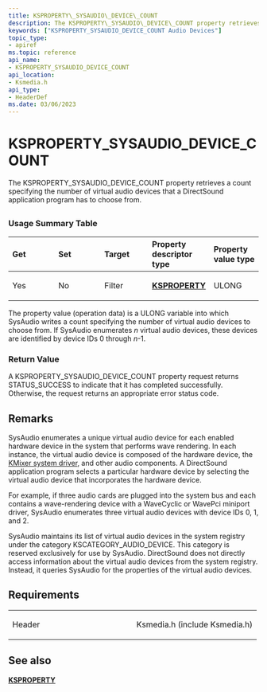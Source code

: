 ```yaml
---
title: KSPROPERTY\_SYSAUDIO\_DEVICE\_COUNT
description: The KSPROPERTY\_SYSAUDIO\_DEVICE\_COUNT property retrieves a count specifying the number of virtual audio devices that a DirectSound application program has to choose from.
keywords: ["KSPROPERTY_SYSAUDIO_DEVICE_COUNT Audio Devices"]
topic_type:
- apiref
ms.topic: reference
api_name:
- KSPROPERTY_SYSAUDIO_DEVICE_COUNT
api_location:
- Ksmedia.h
api_type:
- HeaderDef
ms.date: 03/06/2023
---
```



# KSPROPERTY\_SYSAUDIO\_DEVICE\_COUNT


The KSPROPERTY\_SYSAUDIO\_DEVICE\_COUNT property retrieves a count specifying the number of virtual audio devices that a DirectSound application program has to choose from.

## <span id="ddk_ksproperty_sysaudio_device_count_ks"></span><span id="DDK_KSPROPERTY_SYSAUDIO_DEVICE_COUNT_KS"></span>


### <span id="Usage_Summary_Table"></span><span id="usage_summary_table"></span><span id="USAGE_SUMMARY_TABLE"></span>Usage Summary Table

<table>
<colgroup>
<col width="20%" />
<col width="20%" />
<col width="20%" />
<col width="20%" />
<col width="20%" />
</colgroup>
<thead>
<tr class="header">
<th align="left">Get</th>
<th align="left">Set</th>
<th align="left">Target</th>
<th align="left">Property descriptor type</th>
<th align="left">Property value type</th>
</tr>
</thead>
<tbody>
<tr class="odd">
<td align="left"><p>Yes</p></td>
<td align="left"><p>No</p></td>
<td align="left"><p>Filter</p></td>
<td align="left"><p><a href="/windows-hardware/drivers/stream/ksproperty-structure" data-raw-source="[&lt;strong&gt;KSPROPERTY&lt;/strong&gt;](../stream/ksproperty-structure.md)"><strong>KSPROPERTY</strong></a></p></td>
<td align="left"><p>ULONG</p></td>
</tr>
</tbody>
</table>

 

The property value (operation data) is a ULONG variable into which SysAudio writes a count specifying the number of virtual audio devices to choose from. If SysAudio enumerates *n* virtual audio devices, these devices are identified by device IDs 0 through *n*-1.

### <span id="Return_Value"></span><span id="return_value"></span><span id="RETURN_VALUE"></span>Return Value

A KSPROPERTY\_SYSAUDIO\_DEVICE\_COUNT property request returns STATUS\_SUCCESS to indicate that it has completed successfully. Otherwise, the request returns an appropriate error status code.

## Remarks

SysAudio enumerates a unique virtual audio device for each enabled hardware device in the system that performs wave rendering. In each instance, the virtual audio device is composed of the hardware device, the [KMixer system driver](./kernel-mode-wdm-audio-components.md#kmixer-system-driver), and other audio components. A DirectSound application program selects a particular hardware device by selecting the virtual audio device that incorporates the hardware device.

For example, if three audio cards are plugged into the system bus and each contains a wave-rendering device with a WaveCyclic or WavePci miniport driver, SysAudio enumerates three virtual audio devices with device IDs 0, 1, and 2.

SysAudio maintains its list of virtual audio devices in the system registry under the category KSCATEGORY\_AUDIO\_DEVICE. This category is reserved exclusively for use by SysAudio. DirectSound does not directly access information about the virtual audio devices from the system registry. Instead, it queries SysAudio for the properties of the virtual audio devices.

## Requirements

<table>
<colgroup>
<col width="50%" />
<col width="50%" />
</colgroup>
<tbody>
<tr class="odd">
<td align="left"><p>Header</p></td>
<td align="left">Ksmedia.h (include Ksmedia.h)</td>
</tr>
</tbody>
</table>

## <span id="see_also"></span>See also


[**KSPROPERTY**](../stream/ksproperty-structure.md)
